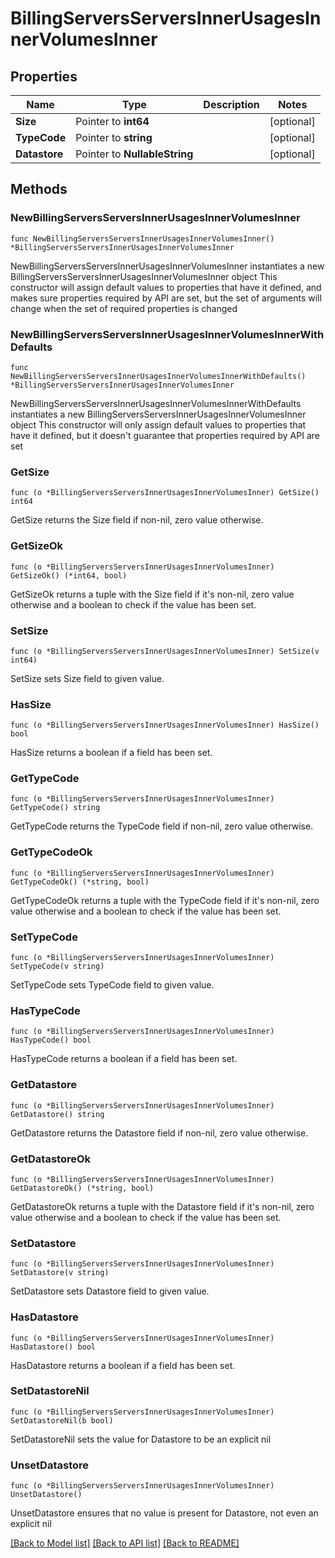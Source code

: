 # BillingServersServersInnerUsagesInnerVolumesInner

## Properties

Name | Type | Description | Notes
------------ | ------------- | ------------- | -------------
**Size** | Pointer to **int64** |  | [optional] 
**TypeCode** | Pointer to **string** |  | [optional] 
**Datastore** | Pointer to **NullableString** |  | [optional] 

## Methods

### NewBillingServersServersInnerUsagesInnerVolumesInner

`func NewBillingServersServersInnerUsagesInnerVolumesInner() *BillingServersServersInnerUsagesInnerVolumesInner`

NewBillingServersServersInnerUsagesInnerVolumesInner instantiates a new BillingServersServersInnerUsagesInnerVolumesInner object
This constructor will assign default values to properties that have it defined,
and makes sure properties required by API are set, but the set of arguments
will change when the set of required properties is changed

### NewBillingServersServersInnerUsagesInnerVolumesInnerWithDefaults

`func NewBillingServersServersInnerUsagesInnerVolumesInnerWithDefaults() *BillingServersServersInnerUsagesInnerVolumesInner`

NewBillingServersServersInnerUsagesInnerVolumesInnerWithDefaults instantiates a new BillingServersServersInnerUsagesInnerVolumesInner object
This constructor will only assign default values to properties that have it defined,
but it doesn't guarantee that properties required by API are set

### GetSize

`func (o *BillingServersServersInnerUsagesInnerVolumesInner) GetSize() int64`

GetSize returns the Size field if non-nil, zero value otherwise.

### GetSizeOk

`func (o *BillingServersServersInnerUsagesInnerVolumesInner) GetSizeOk() (*int64, bool)`

GetSizeOk returns a tuple with the Size field if it's non-nil, zero value otherwise
and a boolean to check if the value has been set.

### SetSize

`func (o *BillingServersServersInnerUsagesInnerVolumesInner) SetSize(v int64)`

SetSize sets Size field to given value.

### HasSize

`func (o *BillingServersServersInnerUsagesInnerVolumesInner) HasSize() bool`

HasSize returns a boolean if a field has been set.

### GetTypeCode

`func (o *BillingServersServersInnerUsagesInnerVolumesInner) GetTypeCode() string`

GetTypeCode returns the TypeCode field if non-nil, zero value otherwise.

### GetTypeCodeOk

`func (o *BillingServersServersInnerUsagesInnerVolumesInner) GetTypeCodeOk() (*string, bool)`

GetTypeCodeOk returns a tuple with the TypeCode field if it's non-nil, zero value otherwise
and a boolean to check if the value has been set.

### SetTypeCode

`func (o *BillingServersServersInnerUsagesInnerVolumesInner) SetTypeCode(v string)`

SetTypeCode sets TypeCode field to given value.

### HasTypeCode

`func (o *BillingServersServersInnerUsagesInnerVolumesInner) HasTypeCode() bool`

HasTypeCode returns a boolean if a field has been set.

### GetDatastore

`func (o *BillingServersServersInnerUsagesInnerVolumesInner) GetDatastore() string`

GetDatastore returns the Datastore field if non-nil, zero value otherwise.

### GetDatastoreOk

`func (o *BillingServersServersInnerUsagesInnerVolumesInner) GetDatastoreOk() (*string, bool)`

GetDatastoreOk returns a tuple with the Datastore field if it's non-nil, zero value otherwise
and a boolean to check if the value has been set.

### SetDatastore

`func (o *BillingServersServersInnerUsagesInnerVolumesInner) SetDatastore(v string)`

SetDatastore sets Datastore field to given value.

### HasDatastore

`func (o *BillingServersServersInnerUsagesInnerVolumesInner) HasDatastore() bool`

HasDatastore returns a boolean if a field has been set.

### SetDatastoreNil

`func (o *BillingServersServersInnerUsagesInnerVolumesInner) SetDatastoreNil(b bool)`

 SetDatastoreNil sets the value for Datastore to be an explicit nil

### UnsetDatastore
`func (o *BillingServersServersInnerUsagesInnerVolumesInner) UnsetDatastore()`

UnsetDatastore ensures that no value is present for Datastore, not even an explicit nil

[[Back to Model list]](../README.md#documentation-for-models) [[Back to API list]](../README.md#documentation-for-api-endpoints) [[Back to README]](../README.md)


